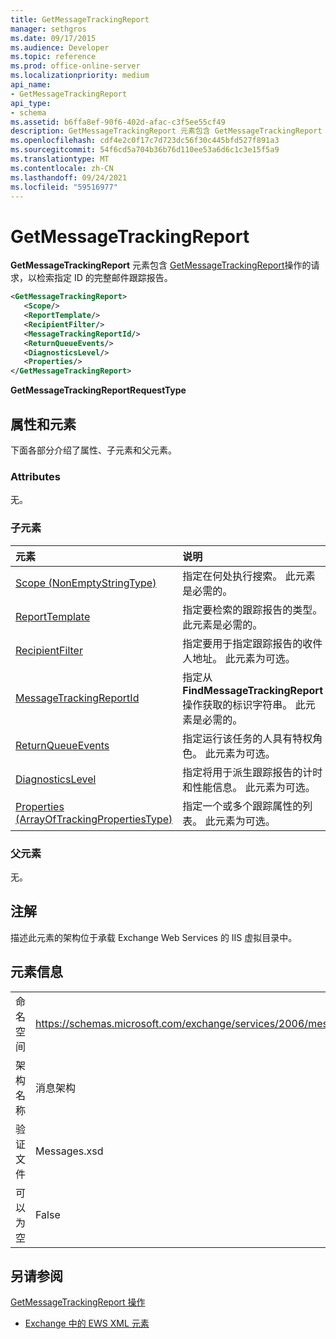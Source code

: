```yaml
---
title: GetMessageTrackingReport
manager: sethgros
ms.date: 09/17/2015
ms.audience: Developer
ms.topic: reference
ms.prod: office-online-server
ms.localizationpriority: medium
api_name:
- GetMessageTrackingReport
api_type:
- schema
ms.assetid: b6ffa8ef-90f6-402d-afac-c3f5ee55cf49
description: GetMessageTrackingReport 元素包含 GetMessageTrackingReport 操作的请求，以检索指定 ID 的完整邮件跟踪报告。
ms.openlocfilehash: cdf4e2c0f17c7d723dc56f30c445bfd527f891a3
ms.sourcegitcommit: 54f6cd5a704b36b76d110ee53a6d6c1c3e15f5a9
ms.translationtype: MT
ms.contentlocale: zh-CN
ms.lasthandoff: 09/24/2021
ms.locfileid: "59516977"
---
```

# <a name="getmessagetrackingreport"></a>GetMessageTrackingReport

**GetMessageTrackingReport** 元素包含 [GetMessageTrackingReport](getmessagetrackingreport-operation.md)操作的请求，以检索指定 ID 的完整邮件跟踪报告。 
  
```XML
<GetMessageTrackingReport>
   <Scope/>
   <ReportTemplate/>
   <RecipientFilter/>
   <MessageTrackingReportId/>
   <ReturnQueueEvents/>
   <DiagnosticsLevel/>
   <Properties/>
</GetMessageTrackingReport>
```

 **GetMessageTrackingReportRequestType**
## <a name="attributes-and-elements"></a>属性和元素

下面各部分介绍了属性、子元素和父元素。
  
### <a name="attributes"></a>Attributes

无。
  
### <a name="child-elements"></a>子元素

|**元素**|**说明**|
|:-----|:-----|
|[Scope (NonEmptyStringType)](scope-nonemptystringtype.md) <br/> |指定在何处执行搜索。 此元素是必需的。  <br/> |
|[ReportTemplate](reporttemplate.md) <br/> |指定要检索的跟踪报告的类型。 此元素是必需的。  <br/> |
|[RecipientFilter](recipientfilter.md) <br/> |指定要用于指定跟踪报告的收件人地址。 此元素为可选。  <br/> |
|[MessageTrackingReportId](messagetrackingreportid.md) <br/> |指定从 **FindMessageTrackingReport** 操作获取的标识字符串。 此元素是必需的。  <br/> |
|[ReturnQueueEvents](returnqueueevents.md) <br/> |指定运行该任务的人具有特权角色。 此元素为可选。  <br/> |
|[DiagnosticsLevel](diagnosticslevel.md) <br/> |指定将用于派生跟踪报告的计时和性能信息。 此元素为可选。  <br/> |
|[Properties (ArrayOfTrackingPropertiesType)](properties-arrayoftrackingpropertiestype.md) <br/> |指定一个或多个跟踪属性的列表。 此元素为可选。  <br/> |
   
### <a name="parent-elements"></a>父元素

无。
  
## <a name="remarks"></a>注解

描述此元素的架构位于承载 Exchange Web Services 的 IIS 虚拟目录中。
  
## <a name="element-information"></a>元素信息

|||
|:-----|:-----|
|命名空间  <br/> |https://schemas.microsoft.com/exchange/services/2006/messages  <br/> |
|架构名称  <br/> |消息架构  <br/> |
|验证文件  <br/> |Messages.xsd  <br/> |
|可以为空  <br/> |False  <br/> |
   
## <a name="see-also"></a>另请参阅



[GetMessageTrackingReport 操作](getmessagetrackingreport-operation.md)


- [Exchange 中的 EWS XML 元素](ews-xml-elements-in-exchange.md)

